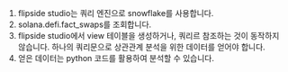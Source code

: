 1. flipside studio는 쿼리 엔진으로 snowflake를 사용합니다.
2. solana.defi.fact_swaps를 조회합니다.
3. flipside studio에서 view 테이블을 생성하거나, 쿼리르 참조하는 것이 동작하지 않습니다. 하나의 쿼리문으로 상관관계 분석을 위한 데이터를 얻어야 합니다.
4. 얻은 데이터는 python 코드를 활용하여 분석할 수 있습니다.